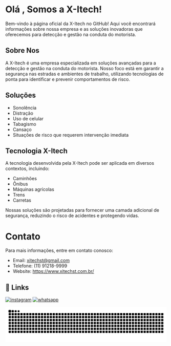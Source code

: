 
# Olá , Somos a X-Itech!

Bem-vindo à página oficial da X-Itech no GitHub! Aqui você encontrará informações sobre nossa empresa e as soluções inovadoras que oferecemos para detecção e gestão na conduta do motorista.

## Sobre Nos

A X-Itech é uma empresa especializada em soluções avançadas para a detecção e gestão na conduta do motorista. Nosso foco está em garantir a segurança nas estradas e ambientes de trabalho, utilizando tecnologias de ponta para identificar e prevenir comportamentos de risco.

## Soluções

- Sonolência
- Distração
- Uso de celular
- Tabagismo
- Cansaço
- Situações de risco que requerem intervenção imediata

## Tecnologia X-Itech

A tecnologia desenvolvida pela X-Itech pode ser aplicada em diversos contextos, incluindo:

- Caminhões
- Ônibus
- Máquinas agrícolas
- Trens
- Carretas 


Nossas soluções são projetadas para fornecer uma camada adicional de segurança, reduzindo o risco de acidentes e protegendo vidas.

# Contato

Para mais informações, entre em contato conosco:

- Email: xitechst@gmail.com
- Telefone: (11) 91218-9999
- Website: https://www.xitechst.com.br/

## 🔗 Links
[![instagram](https://img.icons8.com/fluency/48/instagram-new.png)](https://www.instagram.com/xitechst/)
[![whatsapp](https://img.icons8.com/color/48/whatsapp--v1.png)](https://bit.ly/3wVtGaV)

<div align="center">
  <img src="dist/github-snake.svg" alt="github-snake" />
</div>
